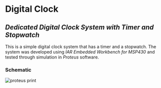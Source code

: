 # Digital Clock

## _Dedicated Digital Clock System with Timer and Stopwatch_

This is a simple digital clock system that has a timer and a stopwatch. The system was developed using _IAR Embedded Workbench for MSP430_ and tested through simulation in _Proteus_ software.

### Schematic
![proteus print](https://github.com/[zezit]/[DigitalClock]/[main]/Circuito/projeto_final.jpg?raw=true)
